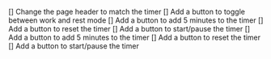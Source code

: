 [] Change the page header to match the timer
[] Add a button to toggle between work and rest mode
[] Add a button to add 5 minutes to the timer
[] Add a button to reset the timer
[] Add a button to start/pause the timer
[] Add a button to add 5 minutes to the timer
[] Add a button to reset the timer
[] Add a button to start/pause the timer
